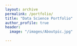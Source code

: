 ```yaml
---
layout: archive
permalink: /portfolio/
title: "Data Science Portfolio"
author_profile: true
header:
  image: "/images/Aboutpic.jpg"  
   
---
```




